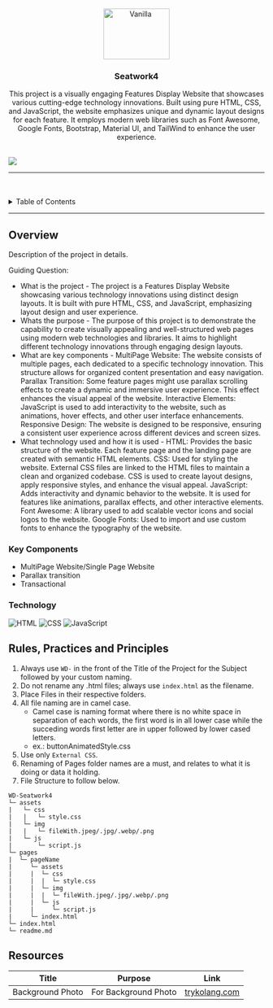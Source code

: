 <a name="readme-top">

<br/>

<br />
<div align="center">
  <a href="https://github.com/zyx-0314/">
  <!-- TODO: If you want to add logo or banner you can add it here -->
    <img src="https://w0.peakpx.com/wallpaper/1016/701/HD-wallpaper-sasuke-uchiha-neon-lights-manga-artwork-anime-characters-naruto.jpg" alt="Vanilla" width="130" height="100">
  </a>
<!-- TODO: Change Title to the name of the title of your Project -->
  <h3 align="center">Seatwork4</h3>
</div>
<!-- TODO: Make a short description -->
<div align="center">
  This project is a visually engaging Features Display Website that showcases various cutting-edge technology innovations. Built using pure HTML, CSS, and JavaScript, the website emphasizes unique and dynamic layout designs for each feature. It employs modern web libraries such as Font Awesome, Google Fonts, Bootstrap, Material UI, and TailWind to enhance the user experience.
</div>

<br />

<!-- TODO: Change the zyx-0314 into your github username  -->
<!-- TODO: Change the WD-Template-Project into the same name of your folder -->
![](https://visit-counter.vercel.app/counter.png?page=zyx-0314/WD-Template-Project)

---

<br />
<br />

<!-- TODO: If you want to add more layers for your readme -->
<details>
  <summary>Table of Contents</summary>
  <ol>
    <li>
      <a href="#overview">Overview</a>
      <ol>
        <li>
          <a href="#key-components">Key Components</a>
        </li>
        <li>
          <a href="#technology">Technology</a>
        </li>
      </ol>
    </li>
    <li>
      <a href="#rule,-practices-and-principles">Rules, Practices and Principles</a>
    </li>
    <li>
      <a href="#resources">Resources</a>
    </li>
  </ol>
</details>

---

## Overview

<!-- TODO: To be changed -->
<!-- The following are just sample -->
Description of the project in details.

Guiding Question:
- What is the project - The project is a Features Display Website showcasing various technology innovations using distinct design layouts. It is built with pure HTML, CSS, and JavaScript, emphasizing layout design and user experience.
- Whats the purpose - The purpose of this project is to demonstrate the capability to create visually appealing and well-structured web pages using modern web technologies and libraries. It aims to highlight different technology innovations through engaging design layouts.
- What are key components - MultiPage Website: The website consists of multiple pages, each dedicated to a specific technology innovation. This structure allows for organized content presentation and easy navigation.
Parallax Transition: Some feature pages might use parallax scrolling effects to create a dynamic and immersive user experience. This effect enhances the visual appeal of the website. Interactive Elements: JavaScript is used to add interactivity to the website, such as animations, hover effects, and other user interface enhancements. Responsive Design: The website is designed to be responsive, ensuring a consistent user experience across different devices and screen sizes.
- What technology used and how it is used - HTML: Provides the basic structure of the website. Each feature page and the landing page are created with semantic HTML elements.
CSS: Used for styling the website. External CSS files are linked to the HTML files to maintain a clean and organized codebase. CSS is used to create layout designs, apply responsive styles, and enhance the visual appeal.
JavaScript: Adds interactivity and dynamic behavior to the website. It is used for features like animations, parallax effects, and other interactive elements. Font Awesome: A library used to add scalable vector icons and social logos to the website. Google Fonts: Used to import and use custom fonts to enhance the typography of the website.

### Key Components
<!-- TODO: List of Key Components -->
<!-- The following are just sample -->
- MultiPage Website/Single Page Website
- Parallax transition
- Transactional

### Technology
<!-- TODO: List of Technology Used -->
![HTML](https://img.shields.io/badge/HTML-E34F26?style=for-the-badge&logo=html5&logoColor=white)
![CSS](https://img.shields.io/badge/CSS-1572B6?style=for-the-badge&logo=css3&logoColor=white)
![JavaScript](https://img.shields.io/badge/JavaScript-F7DF1E?style=for-the-badge&logo=javascript&logoColor=white)

## Rules, Practices and Principles
1. Always use `WD-` in the front of the Title of the Project for the Subject followed by your custom naming.
2. Do not rename any .html files; always use `index.html` as the filename.
3. Place Files in their respective folders.
4. All file naming are in camel case.
   - Camel case is naming format where there is no white space in separation of each words, the first word is in all lower case while the succeding words first letter are in upper followed by lower cased letters.
   - ex.: buttonAnimatedStyle.css
5. Use only `External CSS`.
6. Renaming of Pages folder names are a must, and relates to what it is doing or data it holding.
7. File Structure to follow below.

```
WD-Seatwork4
└─ assets
|   └─ css
|   |   └─ style.css
|   └─ img
|   |   └─ fileWith.jpeg/.jpg/.webp/.png
|   └─ js
|       └─ script.js
└─ pages
|  └─ pageName
|     └─ assets
|     |  └─ css
|     |  |  └─ style.css
|     |  └─ img
|     |  |  └─ fileWith.jpeg/.jpg/.webp/.png
|     |  └─ js
|     |     └─ script.js
|     └─ index.html
└─ index.html
└─ readme.md
```

## Resources

<!-- TODO: Add References -->
| Title | Purpose | Link |
|-|-|-|
| Background Photo | For Background Photo | [trykolang.com](https://cdn.akamai.steamstatic.com/apps/dota2/images/dota_react//home/radiant_dire5.jpg) |
